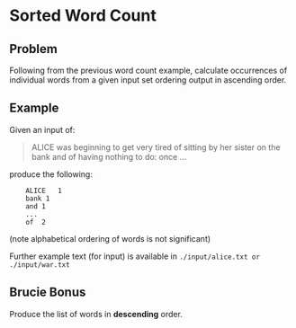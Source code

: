 Sorted Word Count
=================

Problem
-------
Following from the previous word count example, calculate occurrences of individual words from a given input set
ordering output in ascending order.

Example
-------

Given an input of:

> ALICE was beginning to get very tired of sitting by her
> sister on the bank and of having nothing to do: once ...

produce the following:

		ALICE	1
		bank 1
		and	1
		...
		of	2
				
(note alphabetical ordering of words is not significant)

Further example text (for input) is available in `./input/alice.txt or ./input/war.txt`

Brucie Bonus
------------
Produce the list of words in **descending** order.
